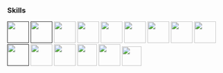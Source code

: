 ### Skills

<code><a href="" title="C Programming Language"><img height="50" src="https://img.icons8.com/color/48/000000/c-programming.png"></a></code>
<code><a href="" title="C++ Programming Language"><img height="50" src="https://img.icons8.com/color/48/000000/c-plus-plus-logo.png"></a></code>
<code><a href="https://github.com/contiki-ng/" target="_blank"><img height="50" src="https://pbs.twimg.com/profile_images/1129284469821771776/iA14cJkf.png"></a></code>
<code><a href="https://github.com/git/" target="_blank"><img height="50" src="https://img.icons8.com/ios-filled/50/000000/git.png"></a></code>
<code><a href="https://www.java.com/" target="_blank"><img height="50" src="https://img.icons8.com/color/48/000000/java-coffee-cup-logo.png"></a></code>
<code><a href="https://www.javascript.com/" target="_blank"><img height="50" src="https://img.icons8.com/color/48/000000/javascript.png"></a></code>
<code><a href="https://github.com/torvalds/linux/" target="_blank"><img height="50" src="https://img.icons8.com/color/48/000000/linux.png"></a></code>
<code><a href="https://www.mysql.com/" target="_blank"><img height="50" src="https://img.icons8.com/ios/50/000000/mysql-logo.png"></a></code>
<code><a href="https://www.perl.org/" target="_blank"><img height="50" src="https://img.icons8.com/color/48/000000/perl.png"></a></code>
<code><a href="" title="Problem Solving"><img height="50" src="https://img.icons8.com/ios-filled/50/000000/rubiks-cube.png"></a></code>
<code><a href="https://www.python.org/" target="_blank"><img height="50" src="https://img.icons8.com/color/48/000000/python.png"></a></code>
<code><a href="https://www.qt.io/" target="_blank"><img height="50" src="https://img.icons8.com/ios/50/000000/qt.png"></a></code>
<code><a href="https://datatracker.ietf.org/wg/6tisch/about/" target="_blank"><img height="50" width="45" src="https://www.ietfjournal.org/wp-content/uploads/2016/05/IETFfooter-logo.png"></a></code>
<code><a href="https://www.sublimetext.com/" target="_blank"><img height="50" src="https://img.icons8.com/color/48/000000/sublime-text.png"></a></code>
<code><a href="https://www.vim.org/" target="_blank"><img height="45" src="https://cdn.iconscout.com/icon/free/png-256/vim-283379.png"></a></code>
